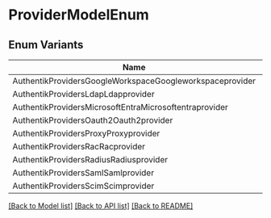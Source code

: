 # ProviderModelEnum

## Enum Variants

| Name | Value |
|---- | -----|
| AuthentikProvidersGoogleWorkspaceGoogleworkspaceprovider | authentik_providers_google_workspace.googleworkspaceprovider |
| AuthentikProvidersLdapLdapprovider | authentik_providers_ldap.ldapprovider |
| AuthentikProvidersMicrosoftEntraMicrosoftentraprovider | authentik_providers_microsoft_entra.microsoftentraprovider |
| AuthentikProvidersOauth2Oauth2provider | authentik_providers_oauth2.oauth2provider |
| AuthentikProvidersProxyProxyprovider | authentik_providers_proxy.proxyprovider |
| AuthentikProvidersRacRacprovider | authentik_providers_rac.racprovider |
| AuthentikProvidersRadiusRadiusprovider | authentik_providers_radius.radiusprovider |
| AuthentikProvidersSamlSamlprovider | authentik_providers_saml.samlprovider |
| AuthentikProvidersScimScimprovider | authentik_providers_scim.scimprovider |


[[Back to Model list]](../README.md#documentation-for-models) [[Back to API list]](../README.md#documentation-for-api-endpoints) [[Back to README]](../README.md)


